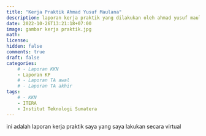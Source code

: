 ```yaml
---
title: "Kerja Praktik Ahmad Yusuf Maulana"
description: laporan kerja praktik yang dilakukan oleh ahmad yusuf maulana yang dilakukan secara virtual di goto.tbk diselenggarakan pada bulan juni-oktober 2022
date: 2022-10-26T13:21:18+07:00
image: gambar kerja praktik.jpg
math: 
license: 
hidden: false
comments: true
draft: false
categories:
    # - Laporan KKN
    - Laporan KP
    # - Laporan TA awal
    # - Laporan TA akhir
tags:
    # - KKN
    - ITERA
    - Institut Teknologi Sumatera
---
```


ini adalah laporan kerja praktik saya yang saya lakukan secara virtual 